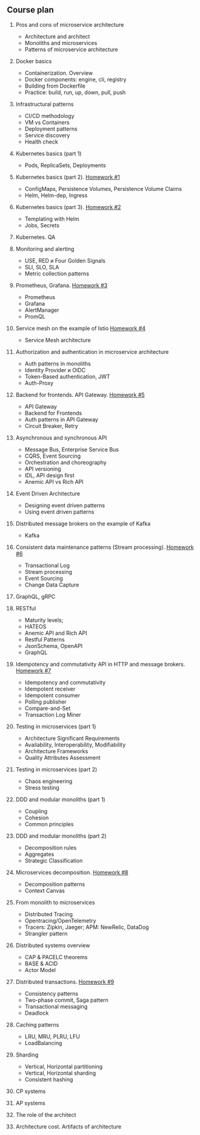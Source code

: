 ## Course plan

1. Pros and cons of microservice architecture
    * Architecture and architect
    * Monoliths and microservices
    * Patterns of microservice architecture
    

2. Docker basics
   * Containerization. Overview
   * Docker components: engine, cli, registry
   * Building from Dockerfile
   * Practice: build, run, up, down, pull, push
    

3. Infrastructural patterns
   * CI/CD methodology
   * VM vs Containers
   * Deployment patterns
   * Service discovery 
   * Health check


4. Kubernetes basics (part 1)
   * Pods, ReplicaSets, Deployments


5. Kubernetes basics (part 2). [Homework #1](https://github.com/khaydarov/otus-microservices/tree/main/hw01)
   * ConfigMaps, Persistence Volumes, Persistence Volume Claims
   * Helm, Helm-dep, Ingress 


6. Kubernetes basics (part 3). [Homework #2](https://github.com/khaydarov/otus-microservices/tree/main/hw02)
   * Templating with Helm
   * Jobs, Secrets


7. Kubernetes. QA
8. Monitoring and alerting
   * USE, RED и Four Golden Signals
   * SLI, SLO, SLA
   * Metric collection patterns
    

9. Prometheus, Grafana. [Homework #3](https://github.com/khaydarov/otus-microservices/tree/main/hw03)
   * Prometheus
   * Grafana
   * AlertManager
   * PromQL 
    

10. Service mesh on the example of Istio [Homework #4](https://github.com/khaydarov/otus-microservices/tree/main/hw04)
    * Service Mesh architecture


11. Authorization and authentication in microservice architecture
    * Auth patterns in monoliths
    * Identity Provider и OIDC
    * Token-Based authentication, JWT
    * Auth-Proxy
    

12. Backend for frontends. API Gateway. [Homework #5](https://github.com/khaydarov/otus-microservices/tree/main/hw05)
    * API Gateway
    * Backend for Frontends
    * Auth patterns in API Gateway
    * Circuit Breaker, Retry


13. Asynchronous and synchronous API
    * Message Bus, Enterprise Service Bus
    * CQRS, Event Sourcing  
    * Orchestration and choreography
    * API versioning
    * IDL, API design first
    * Anemic API vs Rich API


14. Event Driven Architecture
    * Designing event driven patterns
    * Using event driven patterns


15. Distributed message brokers on the example of Kafka
    * Kafka    


16. Consistent data maintenance patterns (Stream processing). [Homework #6](https://github.com/khaydarov/otus-microservices/tree/main/hw06)
    * Transactional Log
    * Stream processing
    * Event Sourcing
    * Change Data Capture


17. GraphQL, gRPC
18. RESTful
    * Maturity levels;
    * HATEOS  
    * Anemic API and Rich API
    * Restful Patterns
    * JsonSchema, OpenAPI
    * GraphQL


19. Idempotency and commutativity API in HTTP and message brokers. [Homework #7](https://github.com/khaydarov/otus-microservices/tree/main/hw07)
    * Idempotency and commutativity
    * Idempotent receiver
    * Idempotent consumer
    * Polling publisher
    * Compare-and-Set
    * Transaction Log Miner
    

20. Testing in microservices (part 1)
    * Architecture Significant Requirements
    * Availability, Interoperability, Modifiability
    * Architecture Frameworks
    * Quality Attributes Assessment


21. Testing in microservices (part 2)
    * Chaos engineering
    * Stress testing    


22. DDD and modular monoliths (part 1)
    * Coupling
    * Cohesion
    * Common principles


23. DDD and modular monoliths (part 2)
    * Decomposition rules
    * Aggregates
    * Strategic Classification


24. Microservices decomposition. [Homework #8](https://github.com/khaydarov/otus-microservices/tree/main/hw08)
    * Decomposition patterns
    * Context Canvas
    

25. From monolith to microservices
    * Distributed Tracing
    * Opentracing/OpenTelemetry
    * Tracers: Zipkin, Jaeger; APM: NewRelic, DataDog
    * Strangler pattern


26. Distributed systems overview
    * CAP & PACELC theorems
    * BASE & ACID
    * Actor Model


27. Distributed transactions. [Homework #9](https://github.com/khaydarov/otus-microservices/tree/main/hw09)
    * Consistency patterns
    * Two-phase commit, Saga pattern
    * Transactional messaging
    * Deadlock


28. Caching patterns
    * LRU, MRU, PLRU, LFU
    * LoadBalancing


29. Sharding
    * Vertical, Horizontal partitioning
    * Vertical, Horizontal sharding
    * Consistent hashing


30. CP systems
31. AP systems
32. The role of the architect
33. Architecture cost. Artifacts of architecture
